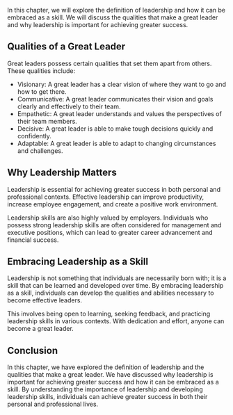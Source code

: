 
In this chapter, we will explore the definition of leadership and how it can be embraced as a skill. We will discuss the qualities that make a great leader and why leadership is important for achieving greater success.

Qualities of a Great Leader
---------------------------

Great leaders possess certain qualities that set them apart from others. These qualities include:

* Visionary: A great leader has a clear vision of where they want to go and how to get there.
* Communicative: A great leader communicates their vision and goals clearly and effectively to their team.
* Empathetic: A great leader understands and values the perspectives of their team members.
* Decisive: A great leader is able to make tough decisions quickly and confidently.
* Adaptable: A great leader is able to adapt to changing circumstances and challenges.

Why Leadership Matters
----------------------

Leadership is essential for achieving greater success in both personal and professional contexts. Effective leadership can improve productivity, increase employee engagement, and create a positive work environment.

Leadership skills are also highly valued by employers. Individuals who possess strong leadership skills are often considered for management and executive positions, which can lead to greater career advancement and financial success.

Embracing Leadership as a Skill
-------------------------------

Leadership is not something that individuals are necessarily born with; it is a skill that can be learned and developed over time. By embracing leadership as a skill, individuals can develop the qualities and abilities necessary to become effective leaders.

This involves being open to learning, seeking feedback, and practicing leadership skills in various contexts. With dedication and effort, anyone can become a great leader.

Conclusion
----------

In this chapter, we have explored the definition of leadership and the qualities that make a great leader. We have discussed why leadership is important for achieving greater success and how it can be embraced as a skill. By understanding the importance of leadership and developing leadership skills, individuals can achieve greater success in both their personal and professional lives.

